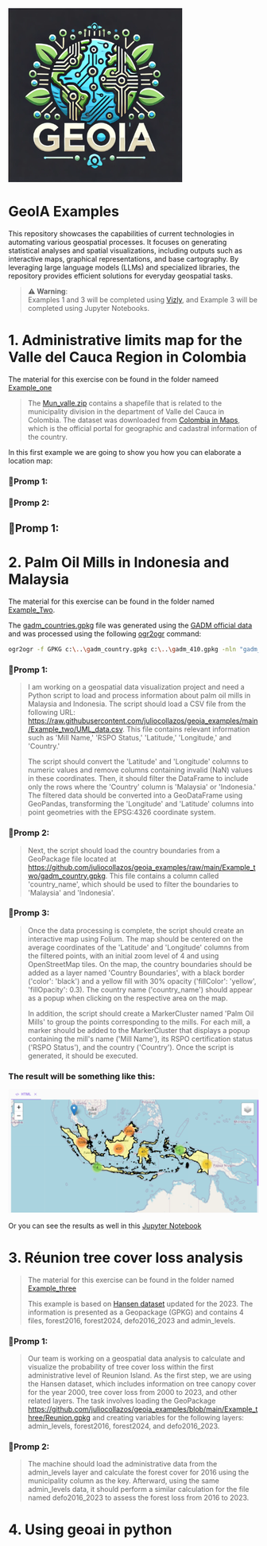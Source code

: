 <img src="./Data/logo.png" alt="Logo" width="350"/>

# GeoIA Examples

This repository showcases the capabilities of current technologies in automating various geospatial processes. It focuses on generating statistical analyses and spatial visualizations, including outputs such as interactive maps, graphical representations, and base cartography. By leveraging large language models (LLMs) and specialized libraries, the repository provides efficient solutions for everyday geospatial tasks.

> **⚠️ Warning**:  
> Examples 1 and 3 will be completed using [Vizly](https://vizly.fyi/app), and Example 3 will be completed using Jupyter Notebooks.

# 1. Administrative limits map for the Valle del Cauca Region in Colombia

The material for this exercise con be found in the folder nameed [Example_one](./Example_one)

> The [Mun_valle.zip](./Example_one/Mun_valle.zip) contains a shapefile that is related to the municipality division in the
> department of Valle del Cauca in Colombia. The dataset was downloaded from [Colombia in Maps](https://www.colombiaenmapas.gov.co/), 
> which is the official portal for geographic and cadastral information of the country. 

In this first example we are going to show you how you can elaborate a location map:


### **🚨Promp 1:**

### **🚨Promp 2:**

## **🚨Promp 1:**
 
# 2. Palm Oil Mills in Indonesia and Malaysia

The material for this exercise can be found in the folder named [Example_Two](./Example_two).

The [gadm_countries.gpkg](./Example_one/gadm_countries.gpkg) file was generated using the [GADM official data](https://gadm.org/download_world.html) and was processed using the following [ogr2ogr](https://gdal.org/programs/ogr2ogr.html) command:

```bash
ogr2ogr -f GPKG c:\..\gadm_country.gpkg c:\..\gadm_410.gpkg -nln "gadm_country" -nlt MULTIPOLYGON -dialect sqlite -sql "SELECT NAME_0 AS country_name, ST_SimplifyPreserveTopology(ST_Union(geom),0.05) AS geom FROM gadm_410 GROUP BY country_name" -explodecollections
```

### **🚨Promp 1:**
> I am working on a geospatial data visualization project and need a Python script to load and process information 
> about palm oil mills in Malaysia and Indonesia. The script should load a CSV file from the following 
> URL: https://raw.githubusercontent.com/juliocollazos/geoia_examples/main/Example_two/UML_data.csv. This file contains 
> relevant information such as 'Mill Name,' 'RSPO Status,' 'Latitude,' 'Longitude,' and 'Country.'
>
> The script should convert the 'Latitude' and 'Longitude' columns to numeric values and remove columns containing 
> invalid (NaN) values in these coordinates. Then, it should filter the DataFrame to include only the rows where the 
> 'Country' column is 'Malaysia' or 'Indonesia.' The filtered data should be converted into a GeoDataFrame using 
> GeoPandas, transforming the 'Longitude' and 'Latitude' columns into point geometries with the 
> EPSG:4326 coordinate system.
> 
### **🚨Promp 2:**
> Next, the script should load the country boundaries from a GeoPackage file located 
> at https://github.com/juliocollazos/geoia_examples/raw/main/Example_two/gadm_country.gpkg. 
> This file contains a column called 'country_name', which should be used to filter the boundaries to 'Malaysia' 
> and 'Indonesia'. 

### **🚨Promp 3:**
> Once the data processing is complete, the script should create an interactive map using Folium. 
> The map should be centered on the average coordinates of the 'Latitude' and 'Longitude' columns from the 
> filtered points, with an initial zoom level of 4 and using OpenStreetMap tiles. On the map, the country boundaries 
> should be added as a layer named 'Country Boundaries', with a black border ('color': 'black') and a yellow fill 
> with 30% opacity ('fillColor': 'yellow', 'fillOpacity': 0.3). The country name ('country_name') should appear as a 
> popup when clicking on the respective area on the map.
>
> In addition, the script should create a MarkerCluster named 'Palm Oil Mills' to group the points corresponding 
> to the mills. For each mill, a marker should be added to the MarkerCluster that displays a popup containing 
> the mill's name ('Mill Name'), its RSPO certification status ('RSPO Status'), and the country ('Country').
> Once the script is generated, it should be executed.

### The result will be something like this:
<img src="./Data/Ejemplo1.png" alt="Ejemplo1" width="800"/>

Or you can see the results as well in this [Jupyter Notebook](Example_two/Example_one.ipynb)

# 3. Réunion tree cover loss analysis

> The material for this exercise can be found in the folder named [Example_three](./Example_three)
>
> This example is based on [Hansen dataset](https://storage.googleapis.com/earthenginepartners-hansen/GFC-2023-v1.11/download.html) 
> updated for the 2023. The information is presented as a Geopackage (GPKG) and contains 4 files, forest2016, forest2024, defo2016_2023 and admin_levels.

### **🚨Promp 1:**
> Our team is working on a geospatial data analysis to calculate and visualize the probability of tree cover loss within the 
> first administrative level of Reunion Island. As the first step, we are using the Hansen dataset, which includes information 
> on tree canopy cover for the year 2000, tree cover loss from 2000 to 2023, and other related layers. The task involves loading 
> the GeoPackage https://github.com/juliocollazos/geoia_examples/blob/main/Example_three/Reunion.gpkg and creating variables for 
> the following layers: admin_levels, forest2016, forest2024, and defo2016_2023.

### **🚨Promp 2:**
>  The machine should load the administrative data from the admin_levels layer and calculate the forest cover for 2016 using the 
> municipality column as the key. Afterward, using the same admin_levels data, it should perform a similar calculation for the 
> file named defo2016_2023 to assess the forest loss from 2016 to 2023.
> 

# 4. Using geoai in python
